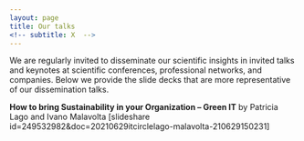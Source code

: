 ```yaml
---
layout: page
title: Our talks
<!-- subtitle: X  -->
---
```


We are regularly invited to disseminate our scientific insights in invited talks and keynotes at scientific conferences, professional networks, and companies. Below we provide the slide decks that are more representative of our dissemination talks. 

**How to bring Sustainability in your Organization – Green IT** by Patricia Lago and Ivano Malavolta
[slideshare id=249532982&doc=20210629itcirclelago-malavolta-210629150231]
